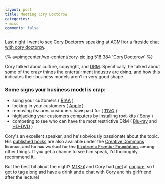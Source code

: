 ```yaml
---
layout: post
title: Meeting Cory Doctorow
categories:
- misc
comments: false
---
```

Last night I went to see [Cory  Doctorow](http://craphound.com/) speaking at ACMI for [a fireside chat with cory doctorow](http://www.acmi.net.au/BA17967BB1424924A6D041E3BE89423E.jsp).

{% avpimgcenter /wp-content/cory-pic.jpg 518 384 'Cory Doctorow' %}

Cory talked about culture, copyright, and [DRM](http://en.wikipedia.org/wiki/Digital_Rights_Management). Specifically, he talked about some of the crazy things the entertainment industry are doing, and how this indicates their business models aren't in very good shape.

### Some signs your business model is crap:

+ suing your customers ( [RIAA](http://en.wikipedia.org/wiki/RIAA#File-sharing_controversy) )
+ locking in your customers ( [Apple](http://en.wikipedia.org/wiki/FairPlay#Restrictions) )
+ removing features customers have paid for ( [TIVO](http://www.pvrblog.com/pvr/2005/09/tivo_72_os_adds.html) )
+ highjacking your customers computers by installing root-kits ( [Sony](http://en.wikipedia.org/wiki/2005_Sony_CD_copy_protection_controversy) )
+ competing to see who can have the most restrictive DRM ( [Blu-ray](http://en.wikipedia.org/wiki/Bluray#Digital_rights_management) and [HD-DVD](http://en.wikipedia.org/wiki/HD_DVD#Copy_restriction_technology) )

Cory's an excellent speaker, and he's obviously passionate about the topic. His [published books](http://craphound.com/novels.php) are also available under the [Creative Commons](http://creativecommons.org/) license, and he has worked for the [Electronic Frontier Foundation](http://www.eff.org/), among other things. If you get a chance to see him speak, I'd thoroughly  recommend it.

But the best bit about the night? [M1K3¥](http://blog.m1k3y.com/) and Cory had [met](http://www.flickr.com/photos/m1k3y/129212682/) at [conjure](http://blog.m1k3y.com/?p=603), so I got to tag along and have a drink and a chat with Cory and his girlfriend after the lecture!
